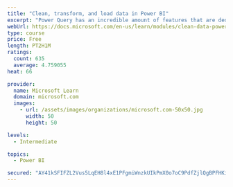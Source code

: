 ```yaml
---
title: "Clean, transform, and load data in Power BI"
excerpt: "Power Query has an incredible amount of features that are dedicated to helping you clean and prepare your data for analysis. You will learn how to simplify a complicated model, change data types, rename objects, and pivot data. You will also learn how to profile columns so that you know which columns have the valuable data that you’re seeking for deeper analytics."
webUrl: https://docs.microsoft.com/en-us/learn/modules/clean-data-power-bi/
type: course
price: Free
length: PT2H1M
ratings:
  count: 635
  average: 4.759055
heat: 66

provider:
  name: Microsoft Learn
  domain: microsoft.com
  images:
    - url: /assets/images/organizations/microsoft.com-50x50.jpg
      width: 50
      height: 50

levels:
  - Intermediate

topics:
  - Power BI

secured: "AY41kSFIFZL2Vus5LqEH8l4xE1PFgmiWnzkUIkPmX0o7oC9PdfZjlQgBPFHKiDeM1LGUrEC0ukkz9qINkLQYbbbVwX4ujhPjR8FHfVjqOCpNUNvZZK46ZwjdJGAN89kqdwDoGqH9wds/IfUznq/EQStkWLg8JWOyogKuDXeFvF8mRREEoFCrh6DYgxeOr9Sn4SnxVIwLlD/cZ9ML5HPzjMSKlLhsRSD/dz/gX3MkenijqtyX/RhOgKOh/tX0+LGaEpsM65Qk5OHCBTWPT7930zJq4HZ0VZGRS2/urA6gDlRKYiLeOZuiodQzHR4+bOvZslDmJ0V2Jhmo9QevanxQlxV0/s4Q9/s7+vczRpaq0DsLHBE0rsuIAI4IYywsvhdR+YSBGnqxELZXCCsurprjWNFm4cIYhrfQqkU7kY+wtFc=;JPU7te50ymm0oM0w/PSKdQ=="
---
```


